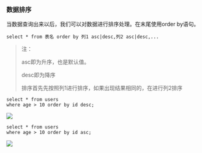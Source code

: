 ### 数据排序

当数据查询出来以后，我们可以对数据进行排序处理。在末尾使用order by语句。

```
select * from 表名 order by 列1 asc|desc,列2 asc|desc,...
```

> 注：
>
> asc即为升序，也是默认值。
>
> desc即为降序
>
> 排序首先先按照列1进行排序，如果出现结果相同的，在进行列2排序



```
select * from users
where age > 10 order by id desc;
```

![](https://tva1.sinaimg.cn/large/00831rSTly1gco074wdphj31yw0awmz5.jpg)

```
select * from users
where age > 10 order by id asc;
```

![](https://tva1.sinaimg.cn/large/00831rSTly1gco07zci0uj31yq0bwjtd.jpg)